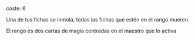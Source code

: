 coste: 6

Una de tus fichas se inmola, todas las fichas que estén en el rango mueren.

El rango es dos cartas de magia centradas en el maestro que lo activa
